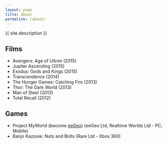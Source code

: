 ```yaml
---
layout: page
title: About
permalink: /about/
---
```


{{ site.description }}

Films
-----

* Avengers: Age of Ultron (2015)
* Jupiter Ascending (2015)
* Exodus: Gods and Kings (2015)
* Transcendence (2014)
* The Hunger Games: Catching Fire (2013)
* Thor: The Dark World (2013)
* Man of Steel (2013)
* Total Recall (2012)

Games
-----

* Project MyWorld (become [eeGeo](http://www.eegeo.com/)) (eeGeo Ltd, Realtime Worlds Ltd - PC, Mobile)
* Banjo Kazooie: Nuts and Bolts (Rare Ltd - Xbox 360)

